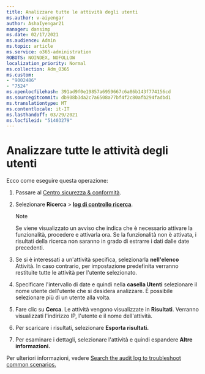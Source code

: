 ```yaml
---
title: Analizzare tutte le attività degli utenti
ms.author: v-aiyengar
author: AshaIyengar21
manager: dansimp
ms.date: 02/17/2021
ms.audience: Admin
ms.topic: article
ms.service: o365-administration
ROBOTS: NOINDEX, NOFOLLOW
localization_priority: Normal
ms.collection: Adm_O365
ms.custom:
- "9002486"
- "7524"
ms.openlocfilehash: 391ad9f0e19857a6959667c6a86b143f774156cd
ms.sourcegitcommit: db908b3da2c7a6508a77bf4f2c80afb294fadbd1
ms.translationtype: MT
ms.contentlocale: it-IT
ms.lasthandoff: 03/29/2021
ms.locfileid: "51403279"
---
```

# <a name="investigate-all-the-users-activities"></a>Analizzare tutte le attività degli utenti

Ecco come eseguire questa operazione:

1. Passare al [Centro sicurezza & conformità](https://go.microsoft.com/fwlink/p/?linkid=2077143).
1. Selezionare **Ricerca**  >  **[log di controllo ricerca](https://go.microsoft.com/fwlink/?linkid=2103759)**.
    > [!NOTE]
    > Se viene visualizzato un avviso che indica che è necessario attivare la funzionalità, procedere e attivarla ora. Se la funzionalità non è attivata, i risultati della ricerca non saranno in grado di estrarre i dati dalle date precedenti.

1. Se si è interessati a un'attività specifica, selezionarla **nell'elenco** Attività. In caso contrario, per impostazione predefinita verranno restituite tutte le attività per l'utente selezionato.
1. Specificare l'intervallo di date e quindi nella **casella Utenti** selezionare il nome utente dell'utente che si desidera analizzare. È possibile selezionare più di un utente alla volta.
1. Fare clic su **Cerca**. Le attività vengono visualizzate in **Risultati**. Verranno visualizzati l'indirizzo IP, l'utente e il nome dell'attività.
1. Per scaricare i risultati, selezionare **Esporta risultati.**
1. Per esaminare i dettagli, selezionare l'attività e quindi espandere **Altre informazioni.**

Per ulteriori informazioni, vedere [Search the audit log to troubleshoot common scenarios.](https://go.microsoft.com/fwlink/?linkid=2103944)